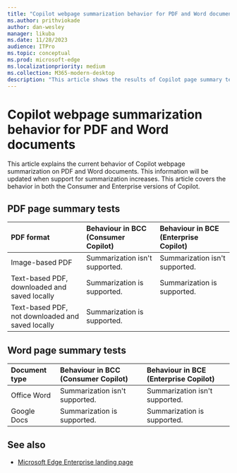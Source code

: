 ```yaml
---
title: "Copilot webpage summarization behavior for PDF and Word documents"
ms.author: prithviokade
author: dan-wesley
manager: likuba
ms.date: 11/28/2023
audience: ITPro
ms.topic: conceptual
ms.prod: microsoft-edge
ms.localizationpriority: medium
ms.collection: M365-modern-desktop
description: "This article shows the results of Copilot page summary tests."
---
```


# Copilot webpage summarization behavior for PDF and Word documents

This article explains the current behavior of Copilot webpage summarization on PDF and Word documents. This information will be updated when support for summarization increases. This article covers the behavior in both the Consumer and Enterprise versions of Copilot.

## PDF page summary tests

| PDF format | Behaviour in BCC (Consumer Copilot) | Behaviour in BCE (Enterprise Copilot) |
|:-----|:-----|:-----|
| Image-based PDF | Summarization isn't supported. | Summarization isn't supported. |
| Text-based PDF, downloaded and saved locally | Summarization is supported. | Summarization is supported. |
| Text-based PDF, not downloaded and saved locally | Summarization is supported. |   |

## Word page summary tests

| Document type | Behaviour in BCC (Consumer Copilot) | Behaviour in BCE (Enterprise Copilot) |
|:-----|:-----|:-----|
| Office Word | Summarization isn't supported. | Summarization isn't supported. |
| Google Docs | Summarization is supported. | Summarization is supported. |


## See also

- [Microsoft Edge Enterprise landing page](https://aka.ms/EdgeEnterprise)
